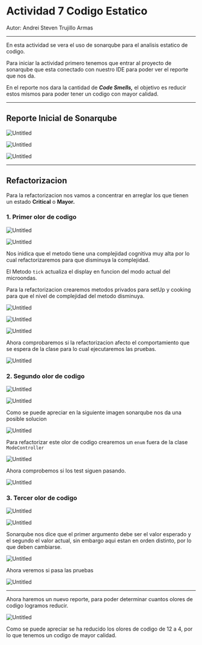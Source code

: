 # Actividad 7 Codigo Estatico

Autor: Andrei Steven Trujillo Armas 

---

En esta actividad se vera el uso de sonarqube para el analisis estatico de codigo.

Para iniciar la actividad primero tenemos que entrar al proyecto de sonarqube que esta conectado con nuestro IDE para poder ver el reporte que nos da.

En el reporte nos dara la cantidad de ***Code Smells,*** el objetivo es reducir estos mismos para poder tener un codigo con mayor calidad.

---

## Reporte Inicial de Sonarqube

![Untitled](Imagenes/Untitled.png)

![Untitled](Imagenes/Untitled%201.png)

![Untitled](Imagenes/Untitled%202.png)

---

## Refactorizacion

Para la refactorizacion nos vamos a concentrar en arreglar los que tienen un estado **Critical** o **Mayor.**

### 1. Primer olor de codigo

![Untitled](Imagenes/Untitled%203.png)

![Untitled](Imagenes/Untitled%204.png)

Nos inidica que el metodo tiene una complejidad cognitiva muy alta por lo cual refactorizaremos para que disminuya la complejidad.

 El Metodo `tick`  actualiza el display en funcion del modo actual del microondas. 

Para la refactorizacion crearemos metodos privados para setUp y cooking para que el nivel de complejidad del metodo disminuya.

![Untitled](Imagenes/Untitled%205.png)

![Untitled](Imagenes/Untitled%206.png)

![Untitled](Imagenes/Untitled%207.png)

Ahora comprobaremos si la refactorizacion afecto el comportamiento que se espera de la clase para lo cual ejecutaremos las pruebas.

![Untitled](Imagenes/Untitled%208.png)

### 2. Segundo olor de codigo

![Untitled](Imagenes/Untitled%209.png)

![Untitled](Imagenes/Untitled%2010.png)

Como se puede apreciar en la siguiente imagen sonarqube nos da una posible solucion 

![Untitled](Imagenes/Untitled%2011.png)

Para refactorizar este olor de codigo crearemos un `enum` fuera de la clase `ModeController`

![Untitled](Imagenes/Untitled%2012.png)

Ahora comprobemos si los test siguen pasando.

![Untitled](Imagenes/Untitled%2013.png)

### 3. Tercer olor de codigo

![Untitled](Imagenes/Untitled%2014.png)

![Untitled](Imagenes/Untitled%2015.png)

Sonarqube nos dice que el primer argumento debe ser el valor esperado y el segundo el valor actual, sin embargo aqui estan en orden distinto, por lo que deben cambiarse.

![Untitled](Imagenes/Untitled%2016.png)

 Ahora veremos si pasa las pruebas

![Untitled](Imagenes/Untitled%2017.png)

---

Ahora haremos un nuevo reporte, para poder determinar cuantos olores de codigo logramos reducir.

![Untitled](Imagenes/Untitled%2018.png)

Como se puede apreciar se ha reducido los olores de codigo de 12 a 4, por lo que tenemos un codigo de mayor calidad.